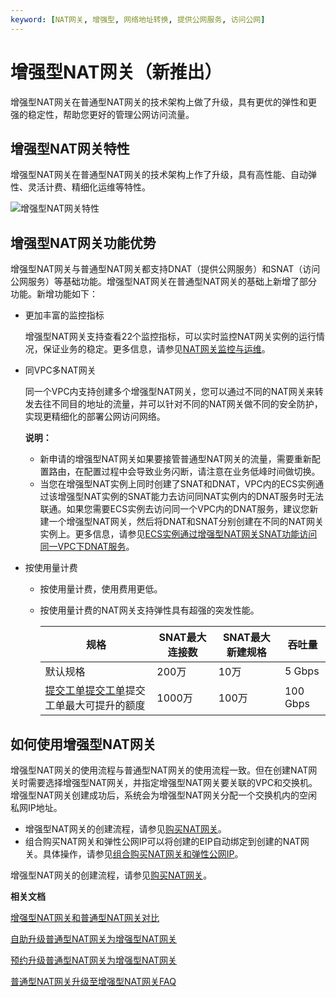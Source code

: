 ```yaml
---
keyword: [NAT网关, 增强型, 网络地址转换, 提供公网服务, 访问公网]
---
```


# 增强型NAT网关（新推出）

增强型NAT网关在普通型NAT网关的技术架构上做了升级，具有更优的弹性和更强的稳定性，帮助您更好的管理公网访问流量。

## 增强型NAT网关特性

增强型NAT网关在普通型NAT网关的技术架构上作了升级，具有高性能、自动弹性、灵活计费、精细化运维等特性。

![增强型NAT网关特性](https://static-aliyun-doc.oss-accelerate.aliyuncs.com/assets/img/zh-CN/3082659951/p147923.png)

## 增强型NAT网关功能优势

增强型NAT网关与普通型NAT网关都支持DNAT（提供公网服务）和SNAT（访问公网服务）等基础功能。增强型NAT网关在普通型NAT网关的基础上新增了部分功能。新增功能如下：

-   更加丰富的监控指标

    增强型NAT网关支持查看22个监控指标，可以实时监控NAT网关实例的运行情况，保证业务的稳定。更多信息，请参见[NAT网关监控与运维](/cn.zh-CN/基本功能操作/NAT网关监控与运维.md)。

-   同VPC多NAT网关

    同一个VPC内支持创建多个增强型NAT网关，您可以通过不同的NAT网关来转发去往不同目的地址的流量，并可以针对不同的NAT网关做不同的安全防护，实现更精细化的部署公网访问网络。

    **说明：**

    -   新申请的增强型NAT网关如果要接管普通型NAT网关的流量，需要重新配置路由，在配置过程中会导致业务闪断，请注意在业务低峰时间做切换。
    -   当您在增强型NAT实例上同时创建了SNAT和DNAT，VPC内的ECS实例通过该增强型NAT实例的SNAT能力去访问同NAT实例内的DNAT服务时无法联通。如果您需要ECS实例去访问同一个VPC内的DNAT服务，建议您新建一个增强型NAT网关，然后将DNAT和SNAT分别创建在不同的NAT网关实例上。更多信息，请参见[ECS实例通过增强型NAT网关SNAT功能访问同一VPC下DNAT服务](/cn.zh-CN/最佳实践/ECS实例通过增强型NAT网关SNAT功能访问同一VPC下DNAT服务.md)。
-   按使用量计费
    -   按使用量计费，使用费用更低。
    -   按使用量计费的NAT网关支持弹性具有超强的突发性能。

        |规格|SNAT最大连接数|SNAT最大新建规格|吞吐量|
        |--|---------|----------|---|
        |默认规格|200万|10万|5 Gbps|
        |[提交工单](https://selfservice.console.aliyun.com/ticket/category/natgw/today)[提交工单](https://workorder-intl.console.aliyun.com/#/ticket/createIndex)提交工单最大可提升的额度|1000万|100万|100 Gbps|


## 如何使用增强型NAT网关

增强型NAT网关的使用流程与普通型NAT网关的使用流程一致。但在创建NAT网关时需要选择增强型NAT网关，并指定增强型NAT网关要关联的VPC和交换机。增强型NAT网关创建成功后，系统会为增强型NAT网关分配一个交换机内的空闲私网IP地址。

-   增强型NAT网关的创建流程，请参见[购买NAT网关](/cn.zh-CN/购买指南/购买NAT网关.md)。
-   组合购买NAT网关和弹性公网IP可以将创建的EIP自动绑定到创建的NAT网关。具体操作，请参见[组合购买NAT网关和弹性公网IP](/cn.zh-CN/购买指南/组合购买NAT网关和弹性公网IP.md)。

增强型NAT网关的创建流程，请参见[购买NAT网关](/cn.zh-CN/购买指南/购买NAT网关.md)。

**相关文档**  


[增强型NAT网关和普通型NAT网关对比](/cn.zh-CN/网关类型/增强型NAT网关和普通型NAT网关对比.md)

[自助升级普通型NAT网关为增强型NAT网关](/cn.zh-CN/网关类型/自助升级普通型NAT网关为增强型NAT网关.md)

[预约升级普通型NAT网关为增强型NAT网关](/cn.zh-CN/网关类型/预约升级普通型NAT网关为增强型NAT网关.md)

[普通型NAT网关升级至增强型NAT网关FAQ](/cn.zh-CN/常见问题/普通型NAT网关升级至增强型NAT网关FAQ.md)

